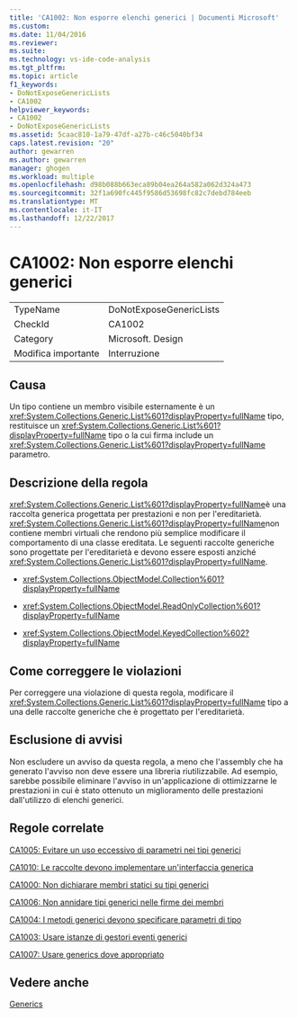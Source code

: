 ```yaml
---
title: 'CA1002: Non esporre elenchi generici | Documenti Microsoft'
ms.custom: 
ms.date: 11/04/2016
ms.reviewer: 
ms.suite: 
ms.technology: vs-ide-code-analysis
ms.tgt_pltfrm: 
ms.topic: article
f1_keywords:
- DoNotExposeGenericLists
- CA1002
helpviewer_keywords:
- CA1002
- DoNotExposeGenericLists
ms.assetid: 5caac810-1a79-47df-a27b-c46c5040bf34
caps.latest.revision: "20"
author: gewarren
ms.author: gewarren
manager: ghogen
ms.workload: multiple
ms.openlocfilehash: d98b088b663eca89b04ea264a582a062d324a473
ms.sourcegitcommit: 32f1a690fc445f9586d53698fc82c7debd784eeb
ms.translationtype: MT
ms.contentlocale: it-IT
ms.lasthandoff: 12/22/2017
---
```

# <a name="ca1002-do-not-expose-generic-lists"></a>CA1002: Non esporre elenchi generici
|||  
|-|-|  
|TypeName|DoNotExposeGenericLists|  
|CheckId|CA1002|  
|Category|Microsoft. Design|  
|Modifica importante|Interruzione|  
  
## <a name="cause"></a>Causa  
 Un tipo contiene un membro visibile esternamente è un <xref:System.Collections.Generic.List%601?displayProperty=fullName> tipo, restituisce un <xref:System.Collections.Generic.List%601?displayProperty=fullName> tipo o la cui firma include un <xref:System.Collections.Generic.List%601?displayProperty=fullName> parametro.  
  
## <a name="rule-description"></a>Descrizione della regola  
 <xref:System.Collections.Generic.List%601?displayProperty=fullName>è una raccolta generica progettata per prestazioni e non per l'ereditarietà. <xref:System.Collections.Generic.List%601?displayProperty=fullName>non contiene membri virtuali che rendono più semplice modificare il comportamento di una classe ereditata. Le seguenti raccolte generiche sono progettate per l'ereditarietà e devono essere esposti anziché <xref:System.Collections.Generic.List%601?displayProperty=fullName>.  
  
-   <xref:System.Collections.ObjectModel.Collection%601?displayProperty=fullName>  
  
-   <xref:System.Collections.ObjectModel.ReadOnlyCollection%601?displayProperty=fullName>  
  
-   <xref:System.Collections.ObjectModel.KeyedCollection%602?displayProperty=fullName>  
  
## <a name="how-to-fix-violations"></a>Come correggere le violazioni  
 Per correggere una violazione di questa regola, modificare il <xref:System.Collections.Generic.List%601?displayProperty=fullName> tipo a una delle raccolte generiche che è progettato per l'ereditarietà.  
  
## <a name="when-to-suppress-warnings"></a>Esclusione di avvisi  
 Non escludere un avviso da questa regola, a meno che l'assembly che ha generato l'avviso non deve essere una libreria riutilizzabile. Ad esempio, sarebbe possibile eliminare l'avviso in un'applicazione di ottimizzarne le prestazioni in cui è stato ottenuto un miglioramento delle prestazioni dall'utilizzo di elenchi generici.  
  
## <a name="related-rules"></a>Regole correlate  
 [CA1005: Evitare un uso eccessivo di parametri nei tipi generici](../code-quality/ca1005-avoid-excessive-parameters-on-generic-types.md)  
  
 [CA1010: Le raccolte devono implementare un'interfaccia generica](../code-quality/ca1010-collections-should-implement-generic-interface.md)  
  
 [CA1000: Non dichiarare membri statici su tipi generici](../code-quality/ca1000-do-not-declare-static-members-on-generic-types.md)  
  
 [CA1006: Non annidare tipi generici nelle firme dei membri](../code-quality/ca1006-do-not-nest-generic-types-in-member-signatures.md)  
  
 [CA1004: I metodi generici devono specificare parametri di tipo](../code-quality/ca1004-generic-methods-should-provide-type-parameter.md)  
  
 [CA1003: Usare istanze di gestori eventi generici](../code-quality/ca1003-use-generic-event-handler-instances.md)  
  
 [CA1007: Usare generics dove appropriato](../code-quality/ca1007-use-generics-where-appropriate.md)  
  
## <a name="see-also"></a>Vedere anche  
 [Generics](/dotnet/csharp/programming-guide/generics/index)